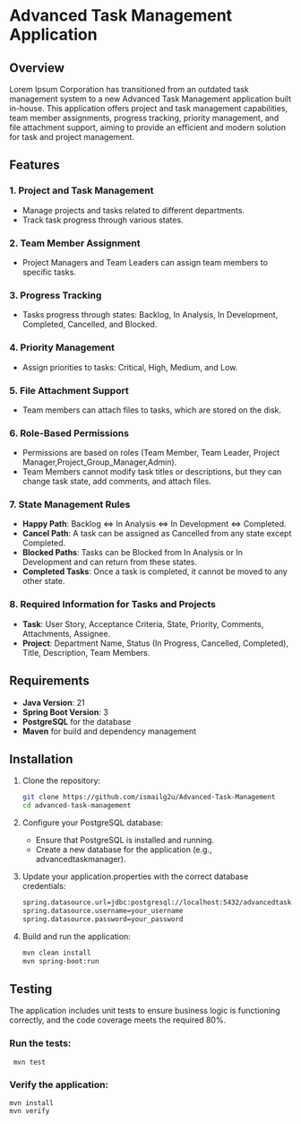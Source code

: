 # Advanced Task Management Application

## Overview

Lorem Ipsum Corporation has transitioned from an outdated task management system to a new Advanced Task Management application built in-house. This application offers project and task management capabilities, team member assignments, progress tracking, priority management, and file attachment support, aiming to provide an efficient and modern solution for task and project management.

## Features

### 1. **Project and Task Management**
   - Manage projects and tasks related to different departments.
   - Track task progress through various states.
   
### 2. **Team Member Assignment**
   - Project Managers and Team Leaders can assign team members to specific tasks.

### 3. **Progress Tracking**
   - Tasks progress through states: Backlog, In Analysis, In Development, Completed, Cancelled, and Blocked.

### 4. **Priority Management**
   - Assign priorities to tasks: Critical, High, Medium, and Low.

### 5. **File Attachment Support**
   - Team members can attach files to tasks, which are stored on the disk.

### 6. **Role-Based Permissions**
   - Permissions are based on roles (Team Member, Team Leader, Project Manager,Project_Group_Manager,Admin).
   - Team Members cannot modify task titles or descriptions, but they can change task state, add comments, and attach files.

### 7. **State Management Rules**
   - **Happy Path**: Backlog ⇔ In Analysis ⇔ In Development ⇔ Completed.
   - **Cancel Path**: A task can be assigned as Cancelled from any state except Completed.
   - **Blocked Paths**: Tasks can be Blocked from In Analysis or In Development and can return from these states.
   - **Completed Tasks**: Once a task is completed, it cannot be moved to any other state.

### 8. **Required Information for Tasks and Projects**
   - **Task**: User Story, Acceptance Criteria, State, Priority, Comments, Attachments, Assignee.
   - **Project**: Department Name, Status (In Progress, Cancelled, Completed), Title, Description, Team Members.

## Requirements

- **Java Version**: 21
- **Spring Boot Version**: 3
- **PostgreSQL** for the database
- **Maven** for build and dependency management

## Installation

1. Clone the repository:

   ```bash
   git clone https://github.com/ismailg2u/Advanced-Task-Management
   cd advanced-task-management
   
2. Configure your PostgreSQL database:

   - Ensure that PostgreSQL is installed and running.
   - Create a new database for the application (e.g., advancedtaskmanager).

3. Update your application.properties with the correct database credentials:

    ```bash
    spring.datasource.url=jdbc:postgresql://localhost:5432/advancedtaskmanager
    spring.datasource.username=your_username
    spring.datasource.password=your_password

4. Build and run the application:
    ```bash
    mvn clean install
    mvn spring-boot:run

## Testing

The application includes unit tests to ensure business logic is functioning correctly, and the code coverage meets the required 80%.

### Run the tests:
     
     mvn test

### Verify the application:
    
    mvn install
    mvn verify


